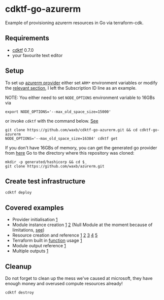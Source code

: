 # cdktf-go-azurerm
Example of provisioning azurerm resources in Go via terraform-cdk.

## Requirements
* [cdktf](https://github.com/hashicorp/terraform-cdk) 0.7.0
* your favourite text editor

## Setup
To set up [azurerm provider](https://registry.terraform.io/providers/hashicorp/azurerm/latest/docs) either set `ARM*` environment variables or modify the [relevant section](https://github.com/waxb/cdktf-go-azurerm/blob/cd4a46ebc590088ab39967281b578a954db1a1cd/main.go#L16), I left the Subscription ID line as an example.

NOTE: You either need to set `NODE_OPTIONS` environment variable to 16GBs via
```
export NODE_OPTIONS='--max_old_space_size=15000'
```
or invoke `cdktf` with the command below. [See](https://github.com/hashicorp/terraform-cdk/issues/1264)
```
git clone https://github.com/waxb/cdktf-go-azurerm.git && cd cdktf-go-azurerm
NODE_OPTIONS='--max_old_space_size=16384' cdktf get
```
If you don't have 16GBs of memory, you can get the generated go provider from [here](https://github.com/waxb/azurerm)
Go to the directory where this repository was cloned:
```
mkdir -p generated/hashicorp && cd $_
git clone https://github.com/waxb/azurerm.git
```

## Create test infrastructure
```
cdktf deploy
```

## Covered examples
* Provider initialisation [1](https://github.com/waxb/cdktf-go-azurerm/blob/cd4a46ebc590088ab39967281b578a954db1a1cd/main.go#L16)
* Module instance creation [1](https://github.com/waxb/cdktf-go-azurerm/blob/cd4a46ebc590088ab39967281b578a954db1a1cd/main.go#L21) [2](https://github.com/waxb/cdktf-go-azurerm/blob/cd4a46ebc590088ab39967281b578a954db1a1cd/main.go#L28) (Null Module at the moment because of limitations, [see](https://github.com/Azure/terraform-azurerm-naming/issues/64))
* Resource creation and reference [1](https://github.com/waxb/cdktf-go-azurerm/blob/cd4a46ebc590088ab39967281b578a954db1a1cd/main.go#L35) [2](https://github.com/waxb/cdktf-go-azurerm/blob/cd4a46ebc590088ab39967281b578a954db1a1cd/main.go#L42) [3](https://github.com/waxb/cdktf-go-azurerm/blob/cd4a46ebc590088ab39967281b578a954db1a1cd/main.go#L49) [4](https://github.com/waxb/cdktf-go-azurerm/blob/cd4a46ebc590088ab39967281b578a954db1a1cd/main.go#L57) [5](https://github.com/waxb/cdktf-go-azurerm/blob/cd4a46ebc590088ab39967281b578a954db1a1cd/main.go#L69)
* Terraform built in [function](https://www.terraform.io/docs/language/functions/file.html) usage [1]((https://github.com/waxb/cdktf-go-azurerm/blob/cd4a46ebc590088ab39967281b578a954db1a1cd/main.go#L79))
* Module output reference [1]((https://github.com/waxb/cdktf-go-azurerm/blob/cd4a46ebc590088ab39967281b578a954db1a1cd/main.go#L97))
* Multiple outputs [1]((https://github.com/waxb/cdktf-go-azurerm/blob/cd4a46ebc590088ab39967281b578a954db1a1cd/main.go#L97))

## Cleanup
Do not forget to clean up the mess we've caused at microsoft, they have enough money and overused compute resources already!
```
cdktf destroy
```
